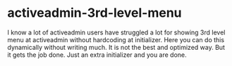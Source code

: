 # activeadmin-3rd-level-menu

I know a lot of activeadmin users have struggled a lot for showing 3rd level menu at activeadmin without hardcoding at initializer. Here you can do this dynamically without writing much. It is not the best and optimized way. But it gets the job done. Just an extra initializer and you are done.
